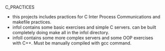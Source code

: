 C_PRACTICES

- 	this projects includes practices for C Inter Process Communications and makefile practices.
-	infoI contains some basic exercises and simple C servers. can be built completely doing make all in the infoI directory. 
-	infoII contains some more complex servers and some OOP exercises with C++. Must be manually compiled with gcc command. 
